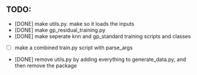 ## TODO:

- [DONE] make utils.py. make so it loads the inputs
- [DONE] make gp_residual_training.py 
- [DONE] make seperate knn and gp_standard training scripts and classes
- [ ] make a combined train.py script with parse_args
- [DONE] remove utils.py by adding everything to generate_data.py, and then remove the package

